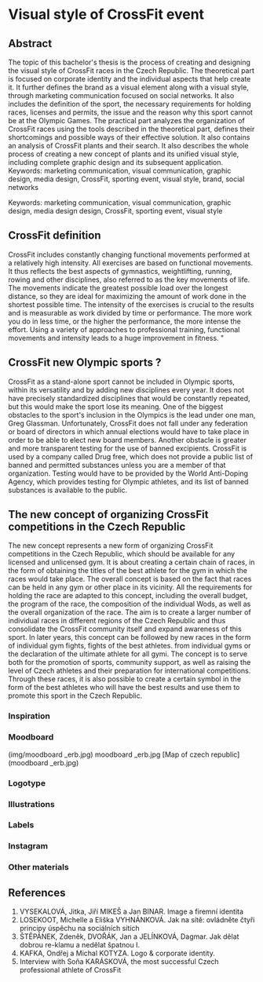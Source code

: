 # Visual style of CrossFit event


## Abstract
The topic of this bachelor's thesis is the process of creating and designing the visual style of CrossFit races in the Czech Republic. 
The theoretical part is focused on corporate identity and the individual aspects that help create it. It further defines the brand as a visual element along with a visual style, 
through marketing communication focused on social networks. It also includes the definition of the sport, the necessary requirements for holding races, licenses and permits, 
the issue and the reason why this sport cannot be at the Olympic Games. The practical part analyzes the organization of CrossFit races using the tools described 
in the theoretical part, defines their shortcomings and possible ways of their effective solution. It also contains an analysis of CrossFit plants and their search. 
It also describes the whole process of creating a new concept of plants and its unified visual style, including complete graphic design and its subsequent application.
Keywords: marketing communication, visual communication, graphic design, media design, CrossFit, sporting event, visual style, brand, social networks 

Keywords: marketing communication, visual communication, graphic design, media design design, CrossFit, sporting event, visual style


## CrossFit definition
CrossFit includes constantly changing functional movements performed at a relatively high intensity. All exercises are based on functional movements. 
It thus reflects the best aspects of gymnastics, weightlifting, running, rowing and other disciplines, also referred to as the key movements of life. 
The movements indicate the greatest possible load over the longest distance, so they are ideal for maximizing the amount of work done in the shortest possible time.
The intensity of the exercises is crucial to the results and is measurable as work divided by time or performance. 
The more work you do in less time, or the higher the performance, the more intense the effort. 
Using a variety of approaches to professional training, functional movements and intensity leads to a huge improvement in fitness. "

## CrossFit new Olympic sports ?
CrossFit as a stand-alone sport cannot be included in Olympic sports, within its versatility and by adding new disciplines every year. 
It does not have precisely standardized disciplines that would be constantly repeated, but this would make the sport lose its meaning. 
One of the biggest obstacles to the sport's inclusion in the Olympics is the lead under one man, Greg Glassman. Unfortunately, 
CrossFit does not fall under any federation or board of directors in which annual elections would have to take place in order to be able to elect new board members. 
Another obstacle is greater and more transparent testing for the use of banned excipients. CrossFit is used by a company called Drug free, 
which does not provide a public list of banned and permitted substances unless you are a member of that organization. 
Testing would have to be provided by the World Anti-Doping Agency, which provides testing for Olympic athletes, and its list of banned substances is available to the public.

## The new concept of organizing CrossFit competitions in the Czech Republic
The new concept represents a new form of organizing CrossFit competitions in the Czech Republic, which should be available for any licensed and unlicensed gym. 
It is about creating a certain chain of races, in the form of obtaining the titles of the best athlete for the gym in which the races would take place. 
The overall concept is based on the fact that races can be held in any gym or other place in its vicinity. 
All the requirements for holding the race are adapted to this concept, including the overall budget, the program of the race, the composition of the individual Wods, 
as well as the overall organization of the race. The aim is to create a larger number of individual races in different regions of the Czech Republic and thus consolidate 
the CrossFit community itself and expand awareness of this sport. In later years, this concept can be followed by new races in the form of individual gym fights, 
fights of the best athletes. from individual gyms or the declaration of the ultimate athlete for all gymi. The concept is to serve both for the promotion of sports, 
community support, as well as raising the level of Czech athletes and their preparation for international competitions. Through these races, 
it is also possible to create a certain symbol in the form of the best athletes who will have the best results and use them to promote this sport in the Czech Republic.

### Inspiration 

### Moodboard
(img/moodboard _erb.jpg)
moodboard _erb.jpg
[Map of czech republic](moodboard _erb.jpg)
### Logotype

### Illustrations

### Labels

### Instagram

### Other materials


## References
1. VYSEKALOVÁ, Jitka, Jiří MIKEŠ a Jan BINAR. Image a firemní identita
2. LOSEKOOT, Michelle a Eliška VYHNÁNKOVÁ. Jak na sítě: ovládněte čtyři principy úspěchu na sociálních sítích
3. ŠTĚPÁNEK, Zdeněk, DVOŘÁK, Jan a JELÍNKOVÁ, Dagmar. Jak dělat dobrou re-klamu a nedělat špatnou I.
4. KAFKA, Ondřej a Michal KOTYZA. Logo & corporate identity. 
5. Interview with Soňa KARÁSKOVÁ, the most successful Czech professional athlete of CrossFit
